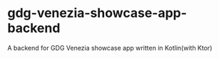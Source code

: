 # gdg-venezia-showcase-app-backend
A backend for GDG Venezia showcase app written in Kotlin(with Ktor)
